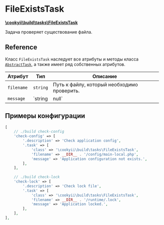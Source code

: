 FileExistsTask
==============

[**\cookyii\build\tasks\FileExistsTask**](https://github.com/cookyii/build/blob/master/tasks/FileExistsTask.php)

Задача проверяет существование файла.

Reference
---------

Класс `FileExistsTask` наследует все атрибуты и методы класса [`AbstractTask`][], а также имеет ряд собственных атрибутов.

| Атрибут | Тип | Описание | 
| ------- | --- | -------- |
| `filename` | `string` | Путь к файлу, который необходимо проверить. |
| `message` | `string|null` | Сообщение об ошибке, в случае если файла не существует. |

Примеры конфигурации
--------------------
```php
[
    // ./build check-config
    'check-config' => [
        '.description' => 'Check application config',
        '.task' => [
            'class' => '\cookyii\build\tasks\FileExistsTask',
            'filename' => __DIR__ . '/config/main-local.php',
            'message' => 'Application configuration not exists.',            
        ],
    ],
    
    // ./build check-lock
    'check-lock' => [
        '.description' => 'Check lock file',
        '.task' => [
            'class' => '\cookyii\build\tasks\FileExistsTask',
            'filename' => __DIR__ . '/runtime/.lock',
            'message' => 'Application locked.',
        ],
    ],
],
```

[`AbstractTask`]: 03-reference-abstract-task.md